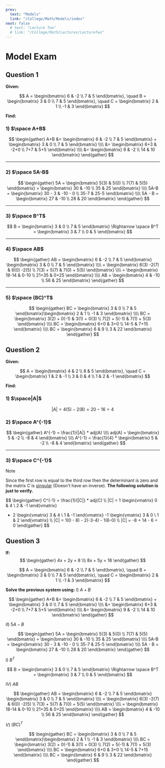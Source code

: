 ```yaml
---
prev:
  text: "Models"
  link: "/College/Math/Models/index"
next: false
  # text: "Lecture Two"
  # link: "/College/Math/Lectures/LectureTwo"
---
```


# Model Exam

## Question 1

**Given:**

$$
A = \begin{bmatrix}
6 & -2 \\
7 & 5
\end{bmatrix}, \quad
B = \begin{bmatrix}
3 & 0 \\
7 & 5
\end{bmatrix}, \quad
C = \begin{bmatrix}
2 & 1 \\
-1 & 3
\end{bmatrix} 
$$

**Find:** 

### 1) $\space A+B$

$$
\begin{gather}
A+B &= \begin{bmatrix}
6 & -2 \\
7 & 5
\end{bmatrix} +
\begin{bmatrix}
3 & 0 \\
7 & 5
\end{bmatrix} 
\\\\
&= \begin{bmatrix}
6+3 & -2+0 \\
7+7 & 5+5
\end{bmatrix} 
\\\\
&= \begin{bmatrix}
9 & -2 \\
14 & 10
\end{bmatrix}
\end{gather}
$$


---

### 2) $\space 5A-B$

$$
\begin{gather}
5A = \begin{bmatrix}
5(3) & 5(0) \\
7(7) & 5(5)
\end{bmatrix}
= \begin{bmatrix}
30 & -10 \\
35 & 25
\end{bmatrix}
\\\\
5A-B = \begin{bmatrix}
30 - 3 & -10 - 0 \\
35-7 & 25-5
\end{bmatrix}
\\\\
5A - B = \begin{bmatrix}
27 & -10 \\
28 & 20
\end{bmatrix}
\end{gather}
$$

---

### 3) $\space B^T$

$$
B = \begin{bmatrix}
3 & 0 \\
7 & 5
\end{bmatrix}
\Rightarrow
\space B^T = \begin{bmatrix}
3 & 7 \\
0 & 5
\end{bmatrix}
$$

---

### 4) $\space AB$

$$
\begin{gather}
AB = \begin{bmatrix}
6 & -2 \\
7 & 5
\end{bmatrix} \begin{bmatrix}
3 & 0 \\
7 & 5
\end{bmatrix}
\\\\
= \begin{bmatrix}
6(3) -2(7) & 6(0) -2(5) \\
7(3) + 5(7) & 7(0) + 5(5)
\end{bmatrix}
\\\\
= \begin{bmatrix}
18-14 & 0-10 \\
21+35 & 0+25
\end{bmatrix}
\\\\
AB = \begin{bmatrix}
4 & -10 \\
56 & 25
\end{bmatrix}
\end{gather}
$$

---

### 5) $\space (BC)^T$

$$
\begin{gather}
BC = \begin{bmatrix}
3 & 0 \\
7 & 5
\end{bmatrix}\begin{bmatrix}
2 & 1 \\
-1 & 3
\end{bmatrix}
\\\\
BC = \begin{bmatrix}
3(2) + 0(-1) & 3(1) + 0(3) \\
7(2) + 5(-1) & 7(1) + 5(3)
\end{bmatrix}
\\\\
BC = \begin{bmatrix}
6+0 & 3+0 \\
14-5 & 7+15
\end{bmatrix} 
\\\\
BC = \begin{bmatrix}
6 & 9 \\
3 & 22
\end{bmatrix}
\end{gather}
$$

## Question 2

**Given:**

$$
A = \begin{bmatrix}
4 & 2 \\
8 & 5
\end{bmatrix}, \quad
C = \begin{bmatrix}
1 & 2 & -1 \\
3 & 0 & 4 \\
1 & 2 & -1
\end{bmatrix} 
$$

**Find:** 

### 1) $\space|A|$

$$
|A| = 4(5) - 2(8) = 20 - 16 = 4
$$

### 2) $\space A^{-1}$
$$
\begin{gather}
A^{-1} = \frac{1}{|A|} * adj(A)
\\\\
adj(A) = \begin{bmatrix}
5 & -2 \\
-8 & 4
\end{bmatrix}
\\\\
A^{-1} = \frac{1}{4} * \begin{bmatrix}
5 & -2 \\
-8 & 4
\end{bmatrix}
\end{gather}
$$

---

### 3) $\space C^{-1}$

> [!Note]
> Since the first row is equal to the third row then the determinant is zero and the matrix $C$ is [singular](../Lectures/LectureTwo.md#theorem-singularity) (Doesn't have an inverse).
> **The following solution is just to verify.**

$$
\begin{gather}
C^{-1} = \frac{1}{|C|} * adj(C)
\\\\
|C| = 1 \begin{vmatrix}
0 & 4 \\
2 & -1
\end{vmatrix} 
- 2 \begin{vmatrix}
3 & 4 \\
1 & -1
\end{vmatrix} 
-1 \begin{vmatrix}
3 & 0 \\
1 & 2
\end{vmatrix}
\\\\
|C| = 1(0 - 8) - 2(-3-4) - 1(6-0)
\\\\
|C| = -8 + 14 - 6 = 0
\end{gather}
$$

## Question 3

**If:**
$$
\begin{gather}
4x + 2y = 8 \\\
8x + 5y = 18
\end{gather}
$$

$$
A = \begin{bmatrix}
6 & -2 \\
7 & 5
\end{bmatrix}, \quad
B = \begin{bmatrix}
3 & 0 \\
7 & 5
\end{bmatrix}, \quad
C = \begin{bmatrix}
2 & 1 \\
-1 & 3
\end{bmatrix} 
$$

**Solve the previous system using:** 
$I$) $A+B$

$$
\begin{gather}
A+B &= \begin{bmatrix}
6 & -2 \\
7 & 5
\end{bmatrix} +
\begin{bmatrix}
3 & 0 \\
7 & 5
\end{bmatrix} 
\\\\
&= \begin{bmatrix}
6+3 & -2+0 \\
7+7 & 5+5
\end{bmatrix} 
\\\\
&= \begin{bmatrix}
9 & -2 \\
14 & 10
\end{bmatrix}
\end{gather}
$$

$II$) $5A-B$

$$
\begin{gather}
5A = \begin{bmatrix}
5(3) & 5(0) \\
7(7) & 5(5)
\end{bmatrix}
= \begin{bmatrix}
30 & -10 \\
35 & 25
\end{bmatrix}
\\\\
5A-B = \begin{bmatrix}
30 - 3 & -10 - 0 \\
35-7 & 25-5
\end{bmatrix}
\\\\
5A - B = \begin{bmatrix}
27 & -10 \\
28 & 20
\end{bmatrix}
\end{gather}
$$

$I$) $B^T$

$$
B = \begin{bmatrix}
3 & 0 \\
7 & 5
\end{bmatrix}
\Rightarrow
\space B^T = \begin{bmatrix}
3 & 7 \\
0 & 5
\end{bmatrix}
$$

$IV$) $AB$

$$
\begin{gather}
AB = \begin{bmatrix}
6 & -2 \\
7 & 5
\end{bmatrix} \begin{bmatrix}
3 & 0 \\
7 & 5
\end{bmatrix}
\\\\
= \begin{bmatrix}
6(3) -2(7) & 6(0) -2(5) \\
7(3) + 5(7) & 7(0) + 5(5)
\end{bmatrix}
\\\\
= \begin{bmatrix}
18-14 & 0-10 \\
21+35 & 0+25
\end{bmatrix}
\\\\
AB = \begin{bmatrix}
4 & -10 \\
56 & 25
\end{bmatrix}
\end{gather}
$$

$V$) $(BC)^T$

$$
\begin{gather}
BC = \begin{bmatrix}
3 & 0 \\
7 & 5
\end{bmatrix}\begin{bmatrix}
2 & 1 \\
-1 & 3
\end{bmatrix}
\\\\
BC = \begin{bmatrix}
3(2) + 0(-1) & 3(1) + 0(3) \\
7(2) + 5(-1) & 7(1) + 5(3)
\end{bmatrix}
\\\\
BC = \begin{bmatrix}
6+0 & 3+0 \\
14-5 & 7+15
\end{bmatrix} 
\\\\
BC = \begin{bmatrix}
6 & 9 \\
3 & 22
\end{bmatrix}
\end{gather}
$$


